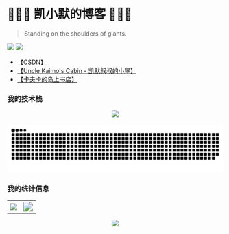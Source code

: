 # 🌱🌱🌱 凯小默的博客 🌱🌱🌱

> Standing on the shoulders of giants.


![](https://img.shields.io/badge/author-kaimo-orange)
![](https://komarev.com/ghpvc/?username=kaimo313)

- [【CSDN】](https://blog.csdn.net/kaimo313)
- [【Uncle Kaimo's Cabin - 凯默叔叔的小屋】](https://kaimo313.github.io/uncle-kaimo-cabin/#/)
- [【卡夫卡的岛上书店】](https://kaimo313.github.io/blogs/)

<!--
**kaimo313/kaimo313** is a ✨ _special_ ✨ repository because its `README.md` (this file) appears on your GitHub profile.

Here are some ideas to get you started:

- 🔭 I’m currently working on ...
- 🌱 I’m currently learning ...
- 👯 I’m looking to collaborate on ...
- 🤔 I’m looking for help with ...
- 💬 Ask me about ...
- 📫 How to reach me: ...
- 😄 Pronouns: ...
- ⚡ Fun fact: ...
-->

### 我的技术栈

<p align="center">
    <a href="https://skillicons.dev">
        <img src="https://skillicons.dev/icons?i=html,css,svg,tailwind,sass,bootstrap,js,ts,d3,jquery,angular,vue,react,redux,nodejs,express,nestjs,nextjs,nuxtjs,babel,gulp,webpack,vite,rollup,vitest,nginx,mongodb,mysql,redis,jenkins,kubernetes,docker,jest,git,github,gitlab,vscode,regex,md,postman,powershell,linux,stackoverflow&theme=light&perline=22" />
    </a>
</p>


![](https://github.com/kaimo313/kaimo313/blob/manual-run-output/only-svg/github-contribution-grid-snake.svg)

### 我的统计信息

<table border=0>
  <tr>
    <td><img src="https://github-readme-stats.vercel.app/api/top-langs/?username=kaimo313&theme=vue-light&show_icons=false&count_private=false&hide_border=true" style="zoom:100%;" align="left"/></td>
    <td><img src="https://github-readme-stats.vercel.app/api?username=kaimo313&show_icons=true&count_private=true&theme=vue-light&hide_border=true" style="zoom:146%;" align="left"/></td>
  </tr>
</table>

<p align="center">
    <img src="https://github-readme-streak-stats.herokuapp.com/?user=kaimo313" style="height:180px;"/>
</p>

